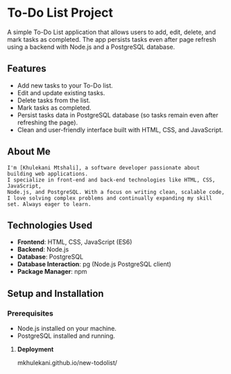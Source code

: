 # To-Do List Project

A simple To-Do List application that allows users to add, edit, delete, and mark tasks as completed. The app persists tasks even after page refresh using a backend with Node.js and a PostgreSQL database.

## Features

- Add new tasks to your To-Do list.
- Edit and update existing tasks.
- Delete tasks from the list.
- Mark tasks as completed.
- Persist tasks data in PostgreSQL database (so tasks remain even after refreshing the page).
- Clean and user-friendly interface built with HTML, CSS, and JavaScript.

## About Me

    I'm [Khulekani Mtshali], a software developer passionate about building web applications. 
    I specialize in front-end and back-end technologies like HTML, CSS, JavaScript,     
    Node.js, and PostgreSQL. With a focus on writing clean, scalable code,
    I love solving complex problems and continually expanding my skill set. Always eager to learn. 

## Technologies Used

- **Frontend**: HTML, CSS, JavaScript (ES6)
- **Backend**: Node.js
- **Database**: PostgreSQL
- **Database Interaction**: pg (Node.js PostgreSQL client)
- **Package Manager**: npm

## Setup and Installation

### Prerequisites

- Node.js installed on your machine.
- PostgreSQL installed and running.
  

1. **Deployment**
   
   mkhulekani.github.io/new-todolist/
   
   
   
